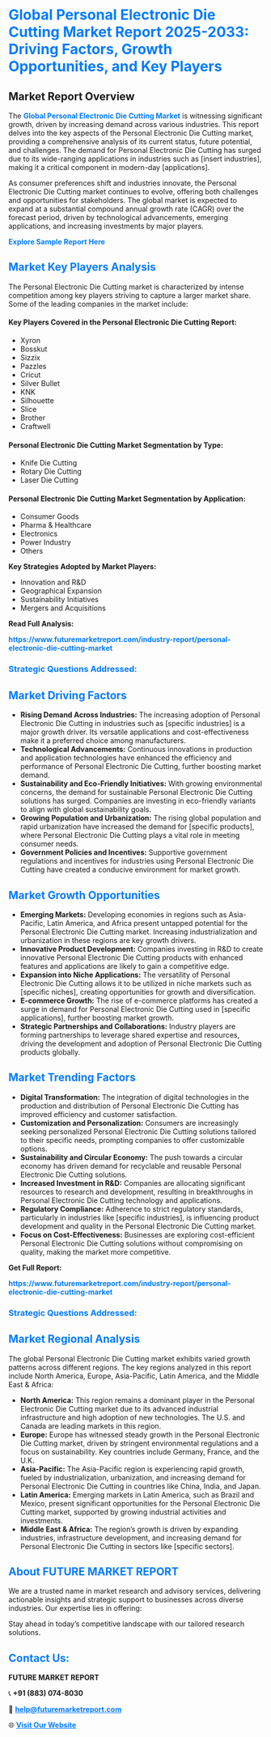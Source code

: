 <h1 style="color: #007BFF;">Global Personal Electronic Die Cutting Market Report 2025-2033: Driving Factors, Growth Opportunities, and Key Players</h1>

<section id="overview">
<h2>Market Report Overview</h2>
<p>The <a href="https://www.futuremarketreport.com/industry-report/personal-electronic-die-cutting-market" style="color: #007BFF; text-decoration: none;"><strong>Global Personal Electronic Die Cutting Market</strong></a> is witnessing significant growth, driven by increasing demand across various industries. This report delves into the key aspects of the Personal Electronic Die Cutting market, providing a comprehensive analysis of its current status, future potential, and challenges. The demand for Personal Electronic Die Cutting has surged due to its wide-ranging applications in industries such as [insert industries], making it a critical component in modern-day [applications].</p>
<p>As consumer preferences shift and industries innovate, the Personal Electronic Die Cutting market continues to evolve, offering both challenges and opportunities for stakeholders. The global market is expected to expand at a substantial compound annual growth rate (CAGR) over the forecast period, driven by technological advancements, emerging applications, and increasing investments by major players.</p>
</section>

<section id="overview">
<p><a href="https://www.futuremarketreport.com/request-sample/reportId=84659" style="color: #007BFF; text-decoration: none;"><strong>Explore Sample Report Here</strong></a></p>
</section>

<section id="key-players">
<h2 style="color: #007BFF;">Market Key Players Analysis</h2>
<p>The Personal Electronic Die Cutting market is characterized by intense competition among key players striving to capture a larger market share. Some of the leading companies in the market include:</p>
<h4>Key Players Covered in the Personal Electronic Die Cutting Report:</h4>
<ul><li>Xyron</li><li>Bosskut</li><li>Sizzix</li><li>Pazzles</li><li>Cricut</li><li>Silver Bullet</li><li>KNK</li><li>Silhouette</li><li>Slice</li><li>Brother</li><li>Craftwell</li></ul>
<h4>Personal Electronic Die Cutting Market Segmentation by Type:</h4>
<ul><li>Knife Die Cutting</li><li>Rotary Die Cutting</li><li>Laser Die Cutting</li></ul>

<h4>Personal Electronic Die Cutting Market Segmentation by Application:</h4>
<ul><li>Consumer Goods</li><li>Pharma &amp; Healthcare</li><li>Electronics</li><li>Power Industry</li><li>Others</li></ul>
<p><strong>Key Strategies Adopted by Market Players:</strong></p>
<ul>
<li>Innovation and R&D</li>
<li>Geographical Expansion</li>
<li>Sustainability Initiatives</li>
<li>Mergers and Acquisitions</li>
</ul>
</section>

<section>
<p><strong>Read Full Analysis: </strong></p><a href="https://www.futuremarketreport.com/industry-report/personal-electronic-die-cutting-market" style="color: #007BFF; text-decoration: none;"><strong>https://www.futuremarketreport.com/industry-report/personal-electronic-die-cutting-market</strong></a>
<h3 style="color: #007BFF;">Strategic Questions Addressed:</h3>
</section>

<section id="driving-factors">
<h2 style="color: #007BFF;">Market Driving Factors</h2>
<ul>
<li><strong>Rising Demand Across Industries:</strong> The increasing adoption of Personal Electronic Die Cutting in industries such as [specific industries] is a major growth driver. Its versatile applications and cost-effectiveness make it a preferred choice among manufacturers.</li>
<li><strong>Technological Advancements:</strong> Continuous innovations in production and application technologies have enhanced the efficiency and performance of Personal Electronic Die Cutting, further boosting market demand.</li>
<li><strong>Sustainability and Eco-Friendly Initiatives:</strong> With growing environmental concerns, the demand for sustainable Personal Electronic Die Cutting solutions has surged. Companies are investing in eco-friendly variants to align with global sustainability goals.</li>
<li><strong>Growing Population and Urbanization:</strong> The rising global population and rapid urbanization have increased the demand for [specific products], where Personal Electronic Die Cutting plays a vital role in meeting consumer needs.</li>
<li><strong>Government Policies and Incentives:</strong> Supportive government regulations and incentives for industries using Personal Electronic Die Cutting have created a conducive environment for market growth.</li>
</ul>
</section>

<section id="growth-opportunities">
<h2 style="color: #007BFF;">Market Growth Opportunities</h2>
<ul>
<li><strong>Emerging Markets:</strong> Developing economies in regions such as Asia-Pacific, Latin America, and Africa present untapped potential for the Personal Electronic Die Cutting market. Increasing industrialization and urbanization in these regions are key growth drivers.</li>
<li><strong>Innovative Product Development:</strong> Companies investing in R&D to create innovative Personal Electronic Die Cutting products with enhanced features and applications are likely to gain a competitive edge.</li>
<li><strong>Expansion into Niche Applications:</strong> The versatility of Personal Electronic Die Cutting allows it to be utilized in niche markets such as [specific niches], creating opportunities for growth and diversification.</li>
<li><strong>E-commerce Growth:</strong> The rise of e-commerce platforms has created a surge in demand for Personal Electronic Die Cutting used in [specific applications], further boosting market growth.</li>
<li><strong>Strategic Partnerships and Collaborations:</strong> Industry players are forming partnerships to leverage shared expertise and resources, driving the development and adoption of Personal Electronic Die Cutting products globally.</li>
</ul>
</section>

<section id="trending-factors">
<h2 style="color: #007BFF;">Market Trending Factors</h2>
<ul>
<li><strong>Digital Transformation:</strong> The integration of digital technologies in the production and distribution of Personal Electronic Die Cutting has improved efficiency and customer satisfaction.</li>
<li><strong>Customization and Personalization:</strong> Consumers are increasingly seeking personalized Personal Electronic Die Cutting solutions tailored to their specific needs, prompting companies to offer customizable options.</li>
<li><strong>Sustainability and Circular Economy:</strong> The push towards a circular economy has driven demand for recyclable and reusable Personal Electronic Die Cutting solutions.</li>
<li><strong>Increased Investment in R&D:</strong> Companies are allocating significant resources to research and development, resulting in breakthroughs in Personal Electronic Die Cutting technology and applications.</li>
<li><strong>Regulatory Compliance:</strong> Adherence to strict regulatory standards, particularly in industries like [specific industries], is influencing product development and quality in the Personal Electronic Die Cutting market.</li>
<li><strong>Focus on Cost-Effectiveness:</strong> Businesses are exploring cost-efficient Personal Electronic Die Cutting solutions without compromising on quality, making the market more competitive.</li>
</ul>
</section>

<section>
<p><strong>Get Full Report: </strong></p><a href="https://www.futuremarketreport.com/industry-report/personal-electronic-die-cutting-market" style="color: #007BFF; text-decoration: none;"><strong>https://www.futuremarketreport.com/industry-report/personal-electronic-die-cutting-market</strong></a>
<h3 style="color: #007BFF;">Strategic Questions Addressed:</h3>
</section>


<section id="regional-analysis">
<h2 style="color: #007BFF;">Market Regional Analysis</h2>
<p>The global Personal Electronic Die Cutting market exhibits varied growth patterns across different regions. The key regions analyzed in this report include North America, Europe, Asia-Pacific, Latin America, and the Middle East & Africa:</p>
<ul>
<li><strong>North America:</strong> This region remains a dominant player in the Personal Electronic Die Cutting market due to its advanced industrial infrastructure and high adoption of new technologies. The U.S. and Canada are leading markets in this region.</li>
<li><strong>Europe:</strong> Europe has witnessed steady growth in the Personal Electronic Die Cutting market, driven by stringent environmental regulations and a focus on sustainability. Key countries include Germany, France, and the U.K.</li>
<li><strong>Asia-Pacific:</strong> The Asia-Pacific region is experiencing rapid growth, fueled by industrialization, urbanization, and increasing demand for Personal Electronic Die Cutting in countries like China, India, and Japan.</li>
<li><strong>Latin America:</strong> Emerging markets in Latin America, such as Brazil and Mexico, present significant opportunities for the Personal Electronic Die Cutting market, supported by growing industrial activities and investments.</li>
<li><strong>Middle East & Africa:</strong> The region’s growth is driven by expanding industries, infrastructure development, and increasing demand for Personal Electronic Die Cutting in sectors like [specific sectors].</li>
</ul>
</section>

<footer>
<h2 style="color: #007BFF;">About FUTURE MARKET REPORT</h2>
<p>We are a trusted name in market research and advisory services, delivering actionable insights and strategic support to businesses across diverse industries. Our expertise lies in offering:</p>

<p>Stay ahead in today’s competitive landscape with our tailored research solutions.</p>

<h2 style="color: #007BFF;">Contact Us:</h2>
<p><strong>FUTURE MARKET REPORT</strong></p>
<p>📞 <strong>+91 (883) 074-8030</strong></p>
<p>📧 <strong><a href="mailto:help@futuremarketreport.com" style="color: #007BFF;">help@futuremarketreport.com</a></strong></p>
<p>🌐 <strong><a href="https://www.futuremarketreport.com/" style="color: #007BFF;">Visit Our Website</a></strong></p>
</footer>